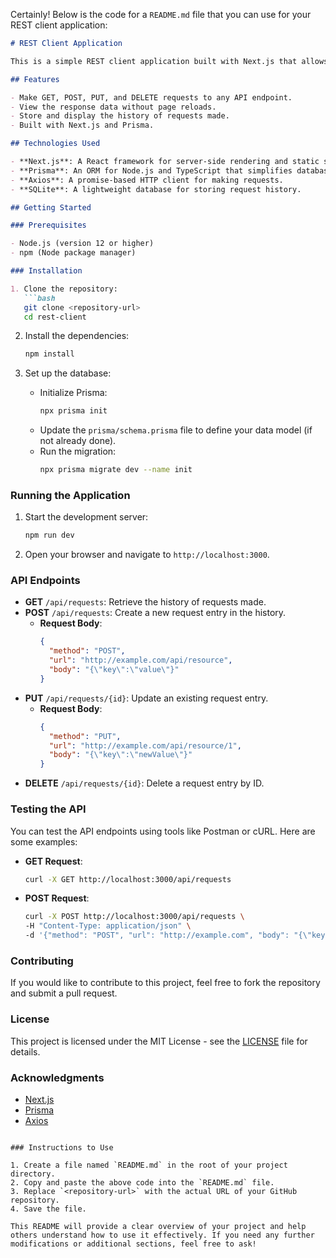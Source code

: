 Certainly! Below is the code for a `README.md` file that you can use for your REST client application:

```markdown
# REST Client Application

This is a simple REST client application built with Next.js that allows users to make HTTP requests (GET, POST, PUT, DELETE) to any API endpoint. The application also stores the history of requests made, using Prisma as the ORM for database interactions.

## Features

- Make GET, POST, PUT, and DELETE requests to any API endpoint.
- View the response data without page reloads.
- Store and display the history of requests made.
- Built with Next.js and Prisma.

## Technologies Used

- **Next.js**: A React framework for server-side rendering and static site generation.
- **Prisma**: An ORM for Node.js and TypeScript that simplifies database interactions.
- **Axios**: A promise-based HTTP client for making requests.
- **SQLite**: A lightweight database for storing request history.

## Getting Started

### Prerequisites

- Node.js (version 12 or higher)
- npm (Node package manager)

### Installation

1. Clone the repository:
   ```bash
   git clone <repository-url>
   cd rest-client
   ```

2. Install the dependencies:
   ```bash
   npm install
   ```

3. Set up the database:
   - Initialize Prisma:
     ```bash
     npx prisma init
     ```
   - Update the `prisma/schema.prisma` file to define your data model (if not already done).
   - Run the migration:
     ```bash
     npx prisma migrate dev --name init
     ```

### Running the Application

1. Start the development server:
   ```bash
   npm run dev
   ```

2. Open your browser and navigate to `http://localhost:3000`.

### API Endpoints

- **GET** `/api/requests`: Retrieve the history of requests made.
- **POST** `/api/requests`: Create a new request entry in the history.
  - **Request Body**:
    ```json
    {
      "method": "POST",
      "url": "http://example.com/api/resource",
      "body": "{\"key\":\"value\"}"
    }
    ```
- **PUT** `/api/requests/{id}`: Update an existing request entry.
  - **Request Body**:
    ```json
    {
      "method": "PUT",
      "url": "http://example.com/api/resource/1",
      "body": "{\"key\":\"newValue\"}"
    }
    ```
- **DELETE** `/api/requests/{id}`: Delete a request entry by ID.

### Testing the API

You can test the API endpoints using tools like Postman or cURL. Here are some examples:

- **GET Request**:
  ```bash
  curl -X GET http://localhost:3000/api/requests
  ```

- **POST Request**:
  ```bash
  curl -X POST http://localhost:3000/api/requests \
  -H "Content-Type: application/json" \
  -d '{"method": "POST", "url": "http://example.com", "body": "{\"key\":\"value\"}"}'
  ```

### Contributing

If you would like to contribute to this project, feel free to fork the repository and submit a pull request.

### License

This project is licensed under the MIT License - see the [LICENSE](LICENSE) file for details.

### Acknowledgments

- [Next.js](https://nextjs.org/)
- [Prisma](https://www.prisma.io/)
- [Axios](https://axios-http.com/)
```

### Instructions to Use

1. Create a file named `README.md` in the root of your project directory.
2. Copy and paste the above code into the `README.md` file.
3. Replace `<repository-url>` with the actual URL of your GitHub repository.
4. Save the file.

This README will provide a clear overview of your project and help others understand how to use it effectively. If you need any further modifications or additional sections, feel free to ask!
